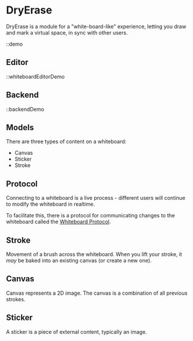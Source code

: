 # DryErase

DryErase is a module for a "white-board-like" experience,
letting you draw and mark a virtual space, in sync with
other users.

::demo

## Editor

::whiteboardEditorDemo

## Backend

::backendDemo

## Models

There are three types of content on a whiteboard:
 - Canvas
 - Sticker
 - Stroke

## Protocol
Connecting to a whiteboard is a live process - different
users will continue to modify the whiteboard in realtime.

To facilitate this, there is a protocol for communicating
changes to the whiteboard called the [Whiteboard Protocol](#protocol).

## Stroke

Movement of a brush across the whiteboard. When you lift your stroke,
it _may_ be baked into an existing canvas (or create a new one).

## Canvas

Canvas represents a 2D image. The canvas is a combination
of all previous strokes.

## Sticker

A sticker is a piece of external content, typically an image.
